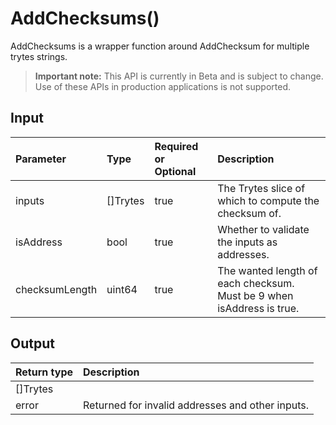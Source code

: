 # AddChecksums()
AddChecksums is a wrapper function around AddChecksum for multiple trytes strings.
> **Important note:** This API is currently in Beta and is subject to change. Use of these APIs in production applications is not supported.

## Input

| Parameter       | Type | Required or Optional | Description |
|:---------------|:--------|:--------| :--------|
| inputs | []Trytes | true | The Trytes slice of which to compute the checksum of.  |
| isAddress | bool | true | Whether to validate the inputs as addresses.  |
| checksumLength | uint64 | true | The wanted length of each checksum. Must be 9 when isAddress is true.  |


## Output

| Return type     | Description |
|:---------------|:--------|
| []Trytes |  |
| error | Returned for invalid addresses and other inputs. |


